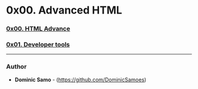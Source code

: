 # 0x00. Advanced HTML

### [0x00. HTML Advance](0x00-html_advanced)

### [0x01. Developer tools](0x01-developer_tools)

---

### Author
* **Dominic Samo** - (https://github.com/DominicSamoes)
